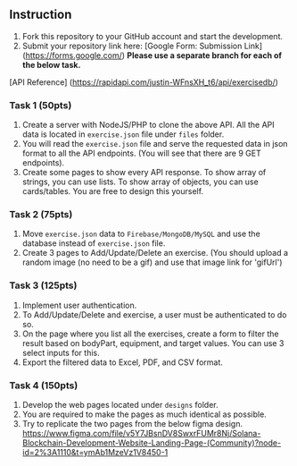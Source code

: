 ## Instruction
1. Fork this repository to your GitHub account and start the development.
2. Submit your repository link here: [Google Form: Submission Link] (https://forms.google.com/)
**Please use a separate branch for each of the below task.**

[API Reference] (https://rapidapi.com/justin-WFnsXH_t6/api/exercisedb/)

### Task 1 (50pts)
1. Create a server with NodeJS/PHP to clone the above API. All the API data is located in `exercise.json` file under `files` folder.
2. You will read the `exercise.json` file and serve the requested data in json format to all the API endpoints. (You will see that there are 9 GET endpoints).
3. Create some pages to show every API response. To show array of strings, you can use lists. To show array of objects, you can use cards/tables. You are free to design this yourself.

### Task 2 (75pts)
1. Move `exercise.json` data to `Firebase/MongoDB/MySQL` and use the database instead of `exercise.json` file.
2. Create 3 pages to Add/Update/Delete an exercise. (You should upload a random image (no need to be a gif) and use that image link for 'gifUrl')

### Task 3 (125pts)
1. Implement user authentication.
2. To Add/Update/Delete and exercise, a user must be authenticated to do so.
3. On the page where you list all the exercises, create a form to filter the result based on bodyPart, equipment, and target values. You can use 3 select inputs for this.
4. Export the filtered data to Excel, PDF, and CSV format.

### Task 4 (150pts)
1. Develop the web pages located under `designs` folder.
2. You are required to make the pages as much identical as possible.
3. Try to replicate the two pages from the below figma design.
https://www.figma.com/file/v5Y7JBsnDV8SwxrFUMr8Nj/Solana-Blockchain-Development-Website-Landing-Page-(Community)?node-id=2%3A1110&t=ymAb1MzeVz1V8450-1